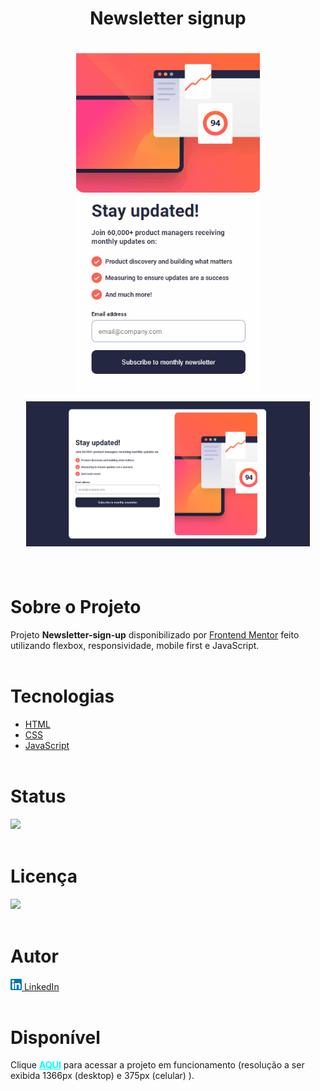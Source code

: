 <h1 align="center"><strong>Newsletter signup</strong><h1>


<div align="center">
    <img src="./assets/images/mobile.gif" alt="Celular imagem" height="550px">
    <img src="./assets/images/desktop.png" alt="Computador imagem" width="90%">
</div> <br>

# **Sobre o Projeto**
Projeto <strong>Newsletter-sign-up</strong> disponibilizado por [Frontend Mentor](https://www.frontendmentor.io/home) feito utilizando flexbox, responsividade, mobile first e JavaScript. <br><br>
  

# **Tecnologias**
* [HTML](https://developer.mozilla.org/pt-BR/docs/Web/HTML) 
* [CSS](https://developer.mozilla.org/pt-BR/docs/Web/CSS)
* [JavaScript](https://developer.mozilla.org/pt-BR/docs/Web/JavaScript)<br><br>

# **Status**

<img src="https://img.shields.io/badge/Finalizado-green"></img><br><br>

# **Licença**
 <img src="https://img.shields.io/badge/MIT Licence-purple"></img><br><br>

# **Autor**
<a href="https://www.linkedin.com/in/pedrohalves/">
    <img src="./assets//images/logolinkedin.png" width="18px"></img>
LinkedIn</a><br><br>

# **Disponível**
Clique <a href="https://pedrohenriquealvesfernandes.github.io/interative-princing-component/" style="color: cyan" target="_blank"><strong>AQUI</strong></a> para acessar a projeto em funcionamento (resolução a ser exibida 1366px (desktop) e 375px (celular) ).
